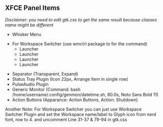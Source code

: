 XFCE Panel Items
---
*Disclaimer: you need to edit gtk.css to get the same result because classes name might be different*

- Whisker Menu
* For Workspace Switcher (use wmctrl package to for the command)
  - Launcher
  - Launcher
  - Launcher
  - Launcher
- Separator (Transparent, Expand)
- Status Tray Plugin (Icon 22px, Arrange Item in single row)
- PulseAudio Plugin
- Generic Monitor (Command: bash /home/username/.config/genmon/datetime.sh, 60.0s, Noto Sans Bold 11)
- Action Buttons (Apparance: Action Buttons, Action: Shutdown)

Another Note: For Workspace Switcher you can just use Workspace Switcher Plugin and set the Workspace name/label to Glyph icon from nerd font, row to 4. and uncomment Line 31-37 & 79-94 in gtk.css
